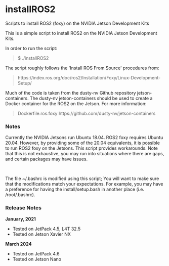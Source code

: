 # installROS2
Scripts to install ROS2 (foxy) on the NVIDIA Jetson Development Kits

This is a simple script to install ROS2 on the NVIDIA Jetson Development Kits.

In order to run the script:

<blockquote>$ ./installROS2</blockquote>

The script roughly follows the 'Install ROS From Source' procedures from:

<blockquote>https://index.ros.org/doc/ros2/Installation/Foxy/Linux-Development-Setup/</blockquote>

Much of the code is taken from the dusty-nv Github repository jetson-containers. The dusty-nv jetson-containers should be used to create a Docker container for the ROS2 on the Jetson. For more information:

<blockquote>
Dockerfile.ros.foxy
https://github.com/dusty-nv/jetson-containers
</blockquote> 

<h3>Notes</h3>
Currently the NVIDIA Jetsons run Ubuntu 18.04. ROS2 foxy requires Ubuntu 20.04. However, by providing some of the 20.04 equivalents, it is possible to run ROS2 foxy on the Jetsons. This script provides workarounds. Note that this is not exhaustive, you may run into situations where there are gaps, and certain packages may have issues.

<br><p>The file ~/.bashrc is modified using this script; You will want to make sure that the modifications match your expectations. For example, you may have a preference for having the install/setup.bash in another place (i.e. /root/.bashrc).
 

<h3>Release Notes</h3>

<b>January, 2021</b>
* Tested on JetPack 4.5, L4T 32.5
* Tested on Jetson Xavier NX

<b>March 2024</b>
* Tested on JetPack 4.6
* Tested on Jetson Nano
